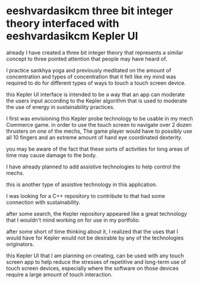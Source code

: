 # eeshvardasikcm three bit integer theory interfaced with eeshvardasikcm Kepler UI

already I have created a three bit
integer theory that represents
a similar concept to three pointed
attention that people may have heard of.

I practice sankhya yoga and
previously meditated on the amount of
concentration and types of concentration
that it felt like my mind was
required to do for different types of
ways to touch a touch screen device.

this Kepler UI interface is intended to
be a way that an app can moderate
the users input according to the
Kepler algorithm that is used to
moderate the use of energy in
sustainability practices.

I first was envisioning this Kepler
probe technology to be usable in
my mech Commerce game.
in order to use the touch screen
to navigate over 2 dozen thrusters
on one of the mechs, The game player
would have to possibly use all 10
fingers and an extreme amount of
hand eye coordinated dexterity.

you may be aware of the fact that
these sorts of activities for long 
areas of time may cause damage to
the body.

I have already planned to add
assistive technologies to
help control the mechs.

this is another type of assistive
technology in this application.

I was looking for a C++ repository
to contribute to that had some
connection with sustainability.

after some search, the Kepler
repository appeared like a great
technology that I wouldn't mind
working on for use in my
portfolio.

after some short of time thinking
about it, I realized that the
uses that I would have for Kepler
would not be desirable by
any of the technologies
originators.

this Kepler UI that I am planning
on creating, can be used with any
touch screen app to help
reduce the stresses of
repetitive and long-term
use of touch screen devices,
especially where the software on those
devices require a large amount of
touch interaction.
